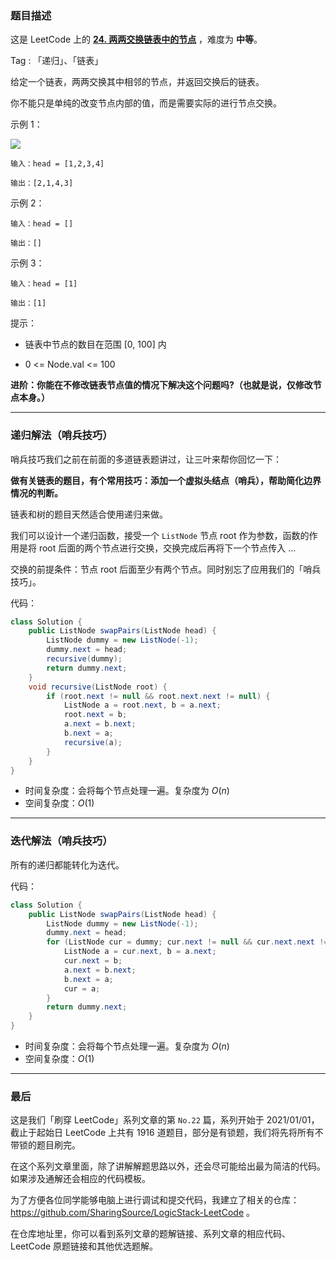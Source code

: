 ### 题目描述

这是 LeetCode 上的 **[24. 两两交换链表中的节点](https://leetcode-cn.com/problems/swap-nodes-in-pairs/solution/shua-chuan-lc-di-gui-die-dai-jie-fa-shao-70t3/)** ，难度为 **中等**。

Tag : 「递归」、「链表」



给定一个链表，两两交换其中相邻的节点，并返回交换后的链表。

你不能只是单纯的改变节点内部的值，而是需要实际的进行节点交换。

示例 1：

![](https://assets.leetcode.com/uploads/2020/10/03/swap_ex1.jpg)

```
输入：head = [1,2,3,4]

输出：[2,1,4,3]
```
示例 2：
```
输入：head = []

输出：[]
```
示例 3：
```
输入：head = [1]

输出：[1]
```

提示：
* 链表中节点的数目在范围 [0, 100] 内

* 0 <= Node.val <= 100

  

**进阶：你能在不修改链表节点值的情况下解决这个问题吗?（也就是说，仅修改节点本身。）**


---

### 递归解法（哨兵技巧）

哨兵技巧我们之前在前面的多道链表题讲过，让三叶来帮你回忆一下：

**做有关链表的题目，有个常用技巧：添加一个虚拟头结点（哨兵），帮助简化边界情况的判断。**

链表和树的题目天然适合使用递归来做。

我们可以设计一个递归函数，接受一个 `ListNode` 节点 root 作为参数，函数的作用是将 root 后面的两个节点进行交换，交换完成后再将下一个节点传入 ... 

交换的前提条件：节点 root 后面至少有两个节点。同时别忘了应用我们的「哨兵技巧」。

代码：
```Java []
class Solution {
    public ListNode swapPairs(ListNode head) {
        ListNode dummy = new ListNode(-1);
        dummy.next = head;
        recursive(dummy);
        return dummy.next;
    }
    void recursive(ListNode root) {
        if (root.next != null && root.next.next != null) {
            ListNode a = root.next, b = a.next;
            root.next = b;
            a.next = b.next;
            b.next = a;
            recursive(a);
        }
    }
}
```
* 时间复杂度：会将每个节点处理一遍。复杂度为 $O(n)$
* 空间复杂度：$O(1)$

---

### 迭代解法（哨兵技巧）

所有的递归都能转化为迭代。

代码：
```Java []
class Solution {
    public ListNode swapPairs(ListNode head) {
        ListNode dummy = new ListNode(-1);
        dummy.next = head;
        for (ListNode cur = dummy; cur.next != null && cur.next.next != null;) {
            ListNode a = cur.next, b = a.next;
            cur.next = b;
            a.next = b.next;
            b.next = a;
            cur = a;
        }
        return dummy.next;
    }
}
```
* 时间复杂度：会将每个节点处理一遍。复杂度为 $O(n)$
* 空间复杂度：$O(1)$

---

### 最后

这是我们「刷穿 LeetCode」系列文章的第 `No.22` 篇，系列开始于 2021/01/01，截止于起始日 LeetCode 上共有 1916 道题目，部分是有锁题，我们将先将所有不带锁的题目刷完。

在这个系列文章里面，除了讲解解题思路以外，还会尽可能给出最为简洁的代码。如果涉及通解还会相应的代码模板。

为了方便各位同学能够电脑上进行调试和提交代码，我建立了相关的仓库：https://github.com/SharingSource/LogicStack-LeetCode 。

在仓库地址里，你可以看到系列文章的题解链接、系列文章的相应代码、LeetCode 原题链接和其他优选题解。

